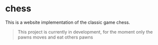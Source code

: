 # chess
This is a website implementation of the classic game chess.

> This project is currently in development, for the moment only the pawns moves and eat others pawns 
